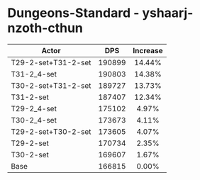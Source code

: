 # Dungeons-Standard - yshaarj-nzoth-cthun
| Actor | DPS | Increase |
|---|:---:|:---:|
|T29-2-set+T31-2-set|190899|14.44%|
|T31-2_4-set|190803|14.38%|
|T30-2-set+T31-2-set|189727|13.73%|
|T31-2-set|187407|12.34%|
|T29-2_4-set|175102|4.97%|
|T30-2_4-set|173673|4.11%|
|T29-2-set+T30-2-set|173605|4.07%|
|T29-2-set|170734|2.35%|
|T30-2-set|169607|1.67%|
|Base|166815|0.00%|
